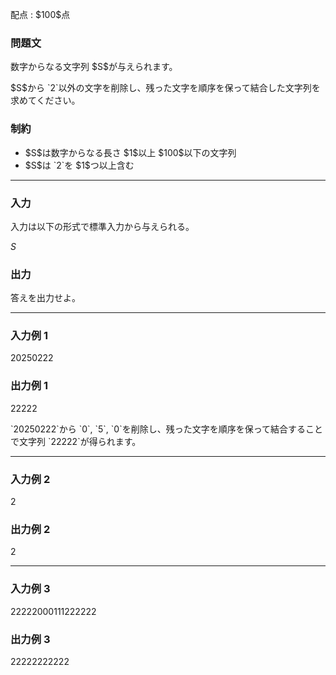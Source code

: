 
<div>

<span>

<span>

<p>
配点 : $100$点
</p>

<div>

<section>

### **問題文**

<p>
数字からなる文字列 $S$が与えられます。
</p>

<p>
$S$から `2`以外の文字を削除し、残った文字を順序を保って結合した文字列を求めてください。
</p>

</section>

</div>

<div>

<section>

### **制約**

<ul>

<li>
$S$は数字からなる長さ $1$以上 $100$以下の文字列
</li>

<li>
$S$は `2`を $1$つ以上含む
</li>

</ul>

</section>

</div>

---

<div>

<div>

<section>

### **入力**

<p>
入力は以下の形式で標準入力から与えられる。
</p>

<div>

$S$
</div>

</section>

</div>

<div>

<section>

### **出力**

<p>
答えを出力せよ。
</p>

</section>

</div>

</div>

---

<div>

<section>

### **入力例 1**

<div>

20250222

</div>

</section>

</div>

<div>

<section>

### **出力例 1**

<div>

22222

</div>

<p>
`20250222`から `0`, `5`, `0`を削除し、残った文字を順序を保って結合することで文字列 `22222`が得られます。
</p>

</section>

</div>

---

<div>

<section>

### **入力例 2**

<div>

2

</div>

</section>

</div>

<div>

<section>

### **出力例 2**

<div>

2

</div>

</section>

</div>

---

<div>

<section>

### **入力例 3**

<div>

22222000111222222

</div>

</section>

</div>

<div>

<section>

### **出力例 3**

<div>

22222222222

</div>

</section>

</div>

</span>

</span>

</div>
